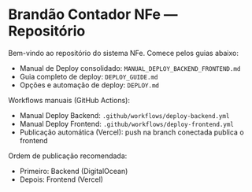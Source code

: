 # Brandão Contador NFe — Repositório

Bem-vindo ao repositório do sistema NFe. Comece pelos guias abaixo:

- Manual de Deploy consolidado: `MANUAL_DEPLOY_BACKEND_FRONTEND.md`
- Guia completo de deploy: `DEPLOY_GUIDE.md`
- Opções e automação de deploy: `DEPLOY.md`

Workflows manuais (GitHub Actions):
- Manual Deploy Backend: `.github/workflows/deploy-backend.yml`
- Manual Deploy Frontend: `.github/workflows/deploy-frontend.yml`
- Publicação automática (Vercel): push na branch conectada publica o frontend

Ordem de publicação recomendada:
- Primeiro: Backend (DigitalOcean)
- Depois: Frontend (Vercel)